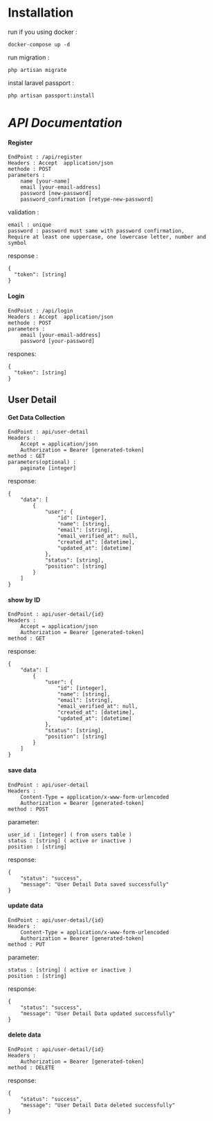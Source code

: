 # Installation
run if you using docker :
```
docker-compose up -d
```
run migration :
```
php artisan migrate
```
instal laravel passport :
```
php artisan passport:install
```
# _API Documentation_

#### Register
```
EndPoint : /api/register
Headers : Accept  application/json
methode : POST
parameters :
    name [your-name]
    email [your-email-address]
    password [new-password]
    password_confirmation [retype-new-password]
```
validation :
```
email : unique
password : password must same with password confirmation,
Require at least one uppercase, one lowercase letter, number and symbol
```
response : 
```
{
  "token": [string]
}
```
#### Login
```
EndPoint : /api/login
Headers : Accept  application/json
methode : POST
parameters :
    email [your-email-address]
    password [your-password]
```
respones:
```
{
  "token": [string]
}
```

## User Detail

#### Get Data Collection
```
EndPoint : api/user-detail
Headers : 
    Accept = application/json
    Authorization = Bearer [generated-token]
method : GET
parameters(optional) :  
    paginate [integer]
```
response:
```
{
	"data": [
		{
			"user": {
				"id": [integer],
				"name": [string],
				"email": [string],
				"email_verified_at": null,
				"created_at": [datetime],
				"updated_at": [datetime]
			},
			"status": [string],
			"position": [string]
		}
	]
}
```

#### show by ID

```
EndPoint : api/user-detail/{id}
Headers : 
    Accept = application/json
    Authorization = Bearer [generated-token]
method : GET
```
response:
```
{
	"data": [
		{
			"user": {
				"id": [integer],
				"name": [string],
				"email": [string],
				"email_verified_at": null,
				"created_at": [datetime],
				"updated_at": [datetime]
			},
			"status": [string],
			"position": [string]
		}
	]
}
```

#### save data

```
EndPoint : api/user-detail
Headers : 
    Content-Type = application/x-www-form-urlencoded
    Authorization = Bearer [generated-token]
method : POST
```
parameter:
```
user_id : [integer] ( from users table )
status : [string] ( active or inactive )
position : [string]
```
response:
```
{
	"status": "success",
	"message": "User Detail Data saved successfully"
}
```

#### update data

```
EndPoint : api/user-detail/{id}
Headers : 
    Content-Type = application/x-www-form-urlencoded
    Authorization = Bearer [generated-token]
method : PUT
```
parameter:
```
status : [string] ( active or inactive )
position : [string]
```
response:
```
{
	"status": "success",
	"message": "User Detail Data updated successfully"
}
```

#### delete data

```
EndPoint : api/user-detail/{id}
Headers : 
    Authorization = Bearer [generated-token]
method : DELETE
```
response:
```
{
	"status": "success",
	"message": "User Detail Data deleted successfully"
}
```
